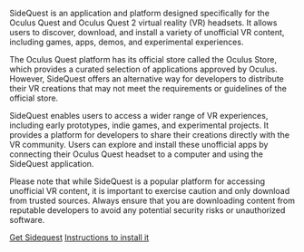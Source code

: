 SideQuest is an application and platform designed specifically for the Oculus Quest and Oculus Quest 2 virtual reality (VR) headsets. It allows users to discover, download, and install a variety of unofficial VR content, including games, apps, demos, and experimental experiences.

The Oculus Quest platform has its official store called the Oculus Store, which provides a curated selection of applications approved by Oculus. However, SideQuest offers an alternative way for developers to distribute their VR creations that may not meet the requirements or guidelines of the official store.

SideQuest enables users to access a wider range of VR experiences, including early prototypes, indie games, and experimental projects. It provides a platform for developers to share their creations directly with the VR community. Users can explore and install these unofficial apps by connecting their Oculus Quest headset to a computer and using the SideQuest application.

Please note that while SideQuest is a popular platform for accessing unofficial VR content, it is important to exercise caution and only download from trusted sources. Always ensure that you are downloading content from reputable developers to avoid any potential security risks or unauthorized software.

[Get Sidequest](https://sidequestvr.com/) 
[Instructions to install it](https://learn.adafruit.com/sideloading-on-oculus-quest/install-and-use-sidequest)
